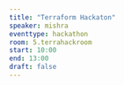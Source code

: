 ```yaml
---
title: "Terraform Hackaton"
speaker: mishra
eventtype: hackathon
room: 5.terrahackroom
start: 10:00
end: 13:00
draft: false
---
```




